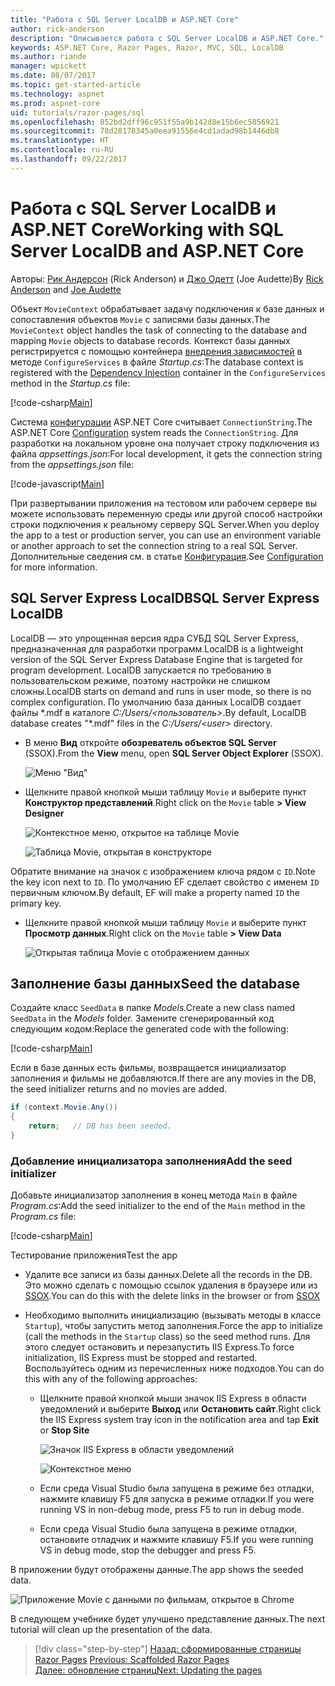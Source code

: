 ```yaml
---
title: "Работа с SQL Server LocalDB и ASP.NET Core"
author: rick-anderson
description: "Описывается работа с SQL Server LocalDB и ASP.NET Core."
keywords: ASP.NET Core, Razor Pages, Razor, MVC, SQL, LocalDB
ms.author: riande
manager: wpickett
ms.date: 08/07/2017
ms.topic: get-started-article
ms.technology: aspnet
ms.prod: aspnet-core
uid: tutorials/razor-pages/sql
ms.openlocfilehash: 852bd2dff96c951f55a9b142d8e15b6ec5856921
ms.sourcegitcommit: 78d28178345a0eea91556e4cd1adad98b1446db8
ms.translationtype: HT
ms.contentlocale: ru-RU
ms.lasthandoff: 09/22/2017
---
```

# <a name="working-with-sql-server-localdb-and-aspnet-core"></a><span data-ttu-id="60cba-104">Работа с SQL Server LocalDB и ASP.NET Core</span><span class="sxs-lookup"><span data-stu-id="60cba-104">Working with SQL Server LocalDB and ASP.NET Core</span></span>

<span data-ttu-id="60cba-105">Авторы: [Рик Андерсон](https://twitter.com/RickAndMSFT) (Rick Anderson) и [Джо Одетт](https://twitter.com/joeaudette) (Joe Audette)</span><span class="sxs-lookup"><span data-stu-id="60cba-105">By [Rick Anderson](https://twitter.com/RickAndMSFT) and [Joe Audette](https://twitter.com/joeaudette)</span></span> 

<span data-ttu-id="60cba-106">Объект `MovieContext` обрабатывает задачу подключения к базе данных и сопоставления объектов `Movie` с записями базы данных.</span><span class="sxs-lookup"><span data-stu-id="60cba-106">The `MovieContext` object handles the task of connecting to the database and mapping `Movie` objects to database records.</span></span> <span data-ttu-id="60cba-107">Контекст базы данных регистрируется с помощью контейнера [внедрения зависимостей](xref:fundamentals/dependency-injection) в методе `ConfigureServices` в файле *Startup.cs*:</span><span class="sxs-lookup"><span data-stu-id="60cba-107">The database context is registered with the [Dependency Injection](xref:fundamentals/dependency-injection) container in the `ConfigureServices` method in the *Startup.cs* file:</span></span>

[!code-csharp[Main](razor-pages-start/sample/RazorPagesMovie/Startup.cs?name=snippet_ConfigureServices&highlight=6-7)]

<span data-ttu-id="60cba-108">Система [конфигурации](xref:fundamentals/configuration) ASP.NET Core считывает `ConnectionString`.</span><span class="sxs-lookup"><span data-stu-id="60cba-108">The ASP.NET Core [Configuration](xref:fundamentals/configuration) system reads the `ConnectionString`.</span></span> <span data-ttu-id="60cba-109">Для разработки на локальном уровне она получает строку подключения из файла *appsettings.json*:</span><span class="sxs-lookup"><span data-stu-id="60cba-109">For local development, it gets the connection string from the *appsettings.json* file:</span></span>

[!code-javascript[Main](razor-pages-start/sample/RazorPagesMovie/appsettings.json?highlight=2&range=8-10)]

<span data-ttu-id="60cba-110">При развертывании приложения на тестовом или рабочем сервере вы можете использовать переменную среды или другой способ настройки строки подключения к реальному серверу SQL Server.</span><span class="sxs-lookup"><span data-stu-id="60cba-110">When you deploy the app to a test or production server, you can use an environment variable or another approach to set the connection string to a real SQL Server.</span></span> <span data-ttu-id="60cba-111">Дополнительные сведения см. в статье [Конфигурация](xref:fundamentals/configuration).</span><span class="sxs-lookup"><span data-stu-id="60cba-111">See [Configuration](xref:fundamentals/configuration) for more information.</span></span>

## <a name="sql-server-express-localdb"></a><span data-ttu-id="60cba-112">SQL Server Express LocalDB</span><span class="sxs-lookup"><span data-stu-id="60cba-112">SQL Server Express LocalDB</span></span>

<span data-ttu-id="60cba-113">LocalDB — это упрощенная версия ядра СУБД SQL Server Express, предназначенная для разработки программ.</span><span class="sxs-lookup"><span data-stu-id="60cba-113">LocalDB is a lightweight version of the SQL Server Express Database Engine that is targeted for program development.</span></span> <span data-ttu-id="60cba-114">LocalDB запускается по требованию в пользовательском режиме, поэтому настройки не слишком сложны.</span><span class="sxs-lookup"><span data-stu-id="60cba-114">LocalDB starts on demand and runs in user mode, so there is no complex configuration.</span></span> <span data-ttu-id="60cba-115">По умолчанию база данных LocalDB создает файлы \*.mdf в каталоге *C:/Users/\<пользователь\>*.</span><span class="sxs-lookup"><span data-stu-id="60cba-115">By default, LocalDB database creates "\*.mdf" files in the *C:/Users/\<user\>* directory.</span></span>

<a name="ssox"></a>
* <span data-ttu-id="60cba-116">В меню **Вид** откройте **обозреватель объектов SQL Server** (SSOX).</span><span class="sxs-lookup"><span data-stu-id="60cba-116">From the **View** menu, open **SQL Server Object Explorer** (SSOX).</span></span>

  ![Меню "Вид"](sql/_static/ssox.png)

* <span data-ttu-id="60cba-118">Щелкните правой кнопкой мыши таблицу `Movie` и выберите пункт **Конструктор представлений**.</span><span class="sxs-lookup"><span data-stu-id="60cba-118">Right click on the `Movie` table **> View Designer**</span></span>

  ![Контекстное меню, открытое на таблице Movie](sql/_static/design.png)

  ![Таблица Movie, открытая в конструкторе](sql/_static/dv.png)

<span data-ttu-id="60cba-121">Обратите внимание на значок с изображением ключа рядом с `ID`.</span><span class="sxs-lookup"><span data-stu-id="60cba-121">Note the key icon next to `ID`.</span></span> <span data-ttu-id="60cba-122">По умолчанию EF сделает свойство с именем `ID` первичным ключом.</span><span class="sxs-lookup"><span data-stu-id="60cba-122">By default, EF will make a property named `ID` the primary key.</span></span>

* <span data-ttu-id="60cba-123">Щелкните правой кнопкой мыши таблицу `Movie` и выберите пункт **Просмотр данных**.</span><span class="sxs-lookup"><span data-stu-id="60cba-123">Right click on the `Movie` table **> View Data**</span></span>

  ![Открытая таблица Movie с отображением данных](sql/_static/vd22.png)

## <a name="seed-the-database"></a><span data-ttu-id="60cba-125">Заполнение базы данных</span><span class="sxs-lookup"><span data-stu-id="60cba-125">Seed the database</span></span>

<span data-ttu-id="60cba-126">Создайте класс `SeedData` в папке *Models*.</span><span class="sxs-lookup"><span data-stu-id="60cba-126">Create a new class named `SeedData` in the *Models* folder.</span></span> <span data-ttu-id="60cba-127">Замените сгенерированный код следующим кодом:</span><span class="sxs-lookup"><span data-stu-id="60cba-127">Replace the generated code with the following:</span></span>

[!code-csharp[Main](razor-pages-start/sample/RazorPagesMovie/Models/SeedData.cs?name=snippet_1)]

<span data-ttu-id="60cba-128">Если в базе данных есть фильмы, возвращается инициализатор заполнения и фильмы не добавляются.</span><span class="sxs-lookup"><span data-stu-id="60cba-128">If there are any movies in the DB, the seed initializer returns and no movies are added.</span></span>

```csharp
if (context.Movie.Any())
{
    return;   // DB has been seeded.
}
```
<a name="si"></a>
### <a name="add-the-seed-initializer"></a><span data-ttu-id="60cba-129">Добавление инициализатора заполнения</span><span class="sxs-lookup"><span data-stu-id="60cba-129">Add the seed initializer</span></span>

<span data-ttu-id="60cba-130">Добавьте инициализатор заполнения в конец метода `Main` в файле *Program.cs*:</span><span class="sxs-lookup"><span data-stu-id="60cba-130">Add the seed initializer to the end of the `Main` method in the *Program.cs* file:</span></span>

[!code-csharp[Main](razor-pages-start/sample/RazorPagesMovie/Program.cs?highlight=6,17-32)]

<span data-ttu-id="60cba-131">Тестирование приложения</span><span class="sxs-lookup"><span data-stu-id="60cba-131">Test the app</span></span>

* <span data-ttu-id="60cba-132">Удалите все записи из базы данных.</span><span class="sxs-lookup"><span data-stu-id="60cba-132">Delete all the records in the DB.</span></span> <span data-ttu-id="60cba-133">Это можно сделать с помощью ссылок удаления в браузере или из [SSOX](xref:tutorials/razor-pages/new-field#ssox).</span><span class="sxs-lookup"><span data-stu-id="60cba-133">You can do this with the delete links in the browser or from [SSOX](xref:tutorials/razor-pages/new-field#ssox)</span></span>
* <span data-ttu-id="60cba-134">Необходимо выполнить инициализацию (вызывать методы в классе `Startup`), чтобы запустить метод заполнения.</span><span class="sxs-lookup"><span data-stu-id="60cba-134">Force the app to initialize (call the methods in the `Startup` class) so the seed method runs.</span></span> <span data-ttu-id="60cba-135">Для этого следует остановить и перезапустить IIS Express.</span><span class="sxs-lookup"><span data-stu-id="60cba-135">To force initialization, IIS Express must be stopped and restarted.</span></span> <span data-ttu-id="60cba-136">Воспользуйтесь одним из перечисленных ниже подходов.</span><span class="sxs-lookup"><span data-stu-id="60cba-136">You can do this with any of the following approaches:</span></span>

  * <span data-ttu-id="60cba-137">Щелкните правой кнопкой мыши значок IIS Express в области уведомлений и выберите **Выход** или **Остановить сайт**.</span><span class="sxs-lookup"><span data-stu-id="60cba-137">Right click the IIS Express system tray icon in the notification area and tap **Exit** or **Stop Site**</span></span>

    ![Значок IIS Express в области уведомлений](../first-mvc-app/working-with-sql/_static/iisExIcon.png)

    ![Контекстное меню](sql/_static/stopIIS.png)

   * <span data-ttu-id="60cba-140">Если среда Visual Studio была запущена в режиме без отладки, нажмите клавишу F5 для запуска в режиме отладки.</span><span class="sxs-lookup"><span data-stu-id="60cba-140">If you were running VS in non-debug mode, press F5 to run in debug mode.</span></span>
   * <span data-ttu-id="60cba-141">Если среда Visual Studio была запущена в режиме отладки, остановите отладчик и нажмите клавишу F5.</span><span class="sxs-lookup"><span data-stu-id="60cba-141">If you were running VS in debug mode, stop the debugger and press F5.</span></span>
   
<span data-ttu-id="60cba-142">В приложении будут отображены данные.</span><span class="sxs-lookup"><span data-stu-id="60cba-142">The app shows the seeded data.</span></span>

![Приложение Movie с данными по фильмам, открытое в Chrome](sql/_static/m55.png)

<span data-ttu-id="60cba-144">В следующем учебнике будет улучшено представление данных.</span><span class="sxs-lookup"><span data-stu-id="60cba-144">The next tutorial will clean up the presentation of the data.</span></span>

>[!div class="step-by-step"]
<span data-ttu-id="60cba-145">[Назад: сформированные страницы Razor Pages](xref:tutorials/razor-pages/page) </span><span class="sxs-lookup"><span data-stu-id="60cba-145">[Previous: Scaffolded Razor Pages](xref:tutorials/razor-pages/page) </span></span>  
[<span data-ttu-id="60cba-146">Далее: обновление страниц</span><span class="sxs-lookup"><span data-stu-id="60cba-146">Next: Updating the pages</span></span>](xref:tutorials/razor-pages/da1)
